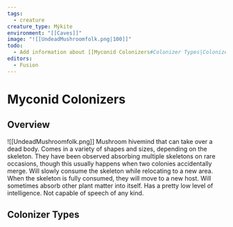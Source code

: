 ```yaml
---
tags:
  - creature
creature_type: Mýkite
environment: "[[Caves]]"
image: "![[UndeadMushroomfolk.png|100]]"
todo:
  - Add information about [[Myconid Colonizers#Colonizer Types|Colonizer Types]]
editors:
  - Fusion
---
```

# Myconid Colonizers
## Overview
![[UndeadMushroomfolk.png]]
Mushroom hivemind that can take over a dead body. Comes in a variety of shapes and sizes, depending on the skeleton. They have been observed absorbing multiple skeletons on rare occasions, though this usually happens when two colonies accidentally merge. Will slowly consume the skeleton while relocating to a new area. When the skeleton is fully consumed, they will move to a new host. Will sometimes absorb other plant matter into itself. Has a pretty low level of intelligence. Not capable of speech of any kind.
## Colonizer Types
